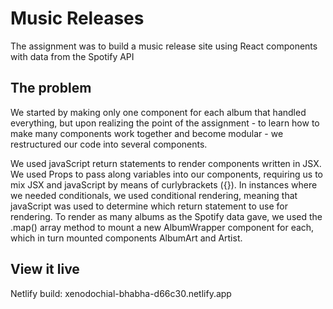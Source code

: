 # Music Releases

The assignment was to build a music release site using React components with data from the Spotify API

## The problem

We started by making only one component for each album that handled everything, but upon realizing the point of the assignment - to learn how to make many components work together and become modular - we restructured our code into several components. 

We used javaScript return statements to render components written in JSX. We used Props to pass along variables into our components, requiring us to mix JSX and javaScript by means of curlybrackets ({}). In instances where we needed conditionals, we used conditional rendering, meaning that javaScript was used to determine which return statement to use for rendering. To render as many albums as the Spotify data gave, we used the .map() array method to mount a new AlbumWrapper component for each, which in turn mounted components AlbumArt and Artist.

## View it live

Netlify build: xenodochial-bhabha-d66c30.netlify.app

